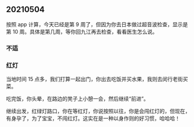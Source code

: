 ## 20210504
按照 app 计算，今天已经是第 9 周了，但因为你去日本做过超音波检查，显示是第 10 周。具体是第几周，等你回九江再去检查，看看医生怎么说。

### 不适


### 红灯
当地时间 15 点多，我们打算一起出门，你出去吃饭并买水果，我则去闵行老街买菜。

吃完饭，你头晕，在路边的凳子上小憩一会，然后继续“前进”。

继续出发，红绿灯路口，你在等红灯，你说按照以往，你是会闯红灯的，但现在，有身孕了，为了宝宝，不闯红灯。这实在是一种以身作则的好习惯，哈哈哈！




